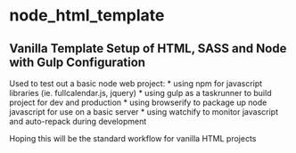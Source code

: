 # node_html_template
## Vanilla Template Setup of HTML, SASS and Node with Gulp Configuration

Used to test out a basic node web project:
    * using npm for javascript libraries (ie. fullcalendar.js, jquery)
    * using gulp as a taskrunner to build project for dev and production
    * using browserify to package up node javascript for use on a basic server
    * using watchify to monitor javascript and auto-repack during development

Hoping this will be the standard workflow for vanilla HTML projects

